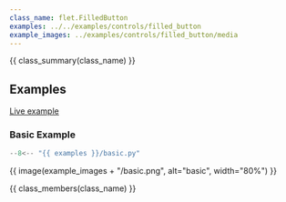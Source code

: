 ```yaml
---
class_name: flet.FilledButton
examples: ../../examples/controls/filled_button
example_images: ../examples/controls/filled_button/media
---
```


{{ class_summary(class_name) }}

## Examples

[Live example](https://flet-controls-gallery.fly.dev/buttons/filledbutton)

### Basic Example

```python
--8<-- "{{ examples }}/basic.py"
```

{{ image(example_images + "/basic.png", alt="basic", width="80%") }}


{{ class_members(class_name) }}
